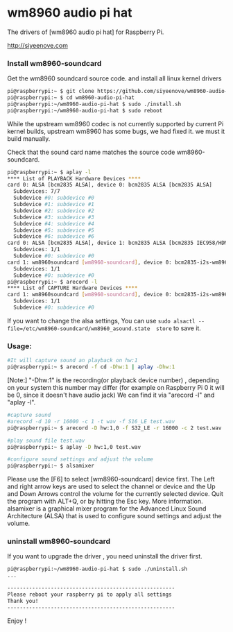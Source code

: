 # wm8960 audio pi hat

The drivers of [wm8960 audio pi hat] for Raspberry Pi.

http://siyeenove.com

### Install wm8960-soundcard
Get the wm8960 soundcard source code. and install all linux kernel drivers

```bash
pi@raspberrypi:~ $ git clone https://github.com/siyeenove/wm8960-audio-pi-hat
pi@raspberrypi:~ $ cd wm8960-audio-pi-hat
pi@raspberrypi:~/wm8960-audio-pi-hat $ sudo ./install.sh 
pi@raspberrypi:~/wm8960-audio-pi-hat $ sudo reboot
```

While the upstream wm8960 codec is not currently supported by current Pi kernel builds, upstream wm8960 has some bugs, we had fixed it. we must it build manually.

Check that the sound card name matches the source code wm8960-soundcard.

```bash
pi@raspberrypi:~ $ aplay -l
**** List of PLAYBACK Hardware Devices ****
card 0: ALSA [bcm2835 ALSA], device 0: bcm2835 ALSA [bcm2835 ALSA]
  Subdevices: 7/7
  Subdevice #0: subdevice #0
  Subdevice #1: subdevice #1
  Subdevice #2: subdevice #2
  Subdevice #3: subdevice #3
  Subdevice #4: subdevice #4
  Subdevice #5: subdevice #5
  Subdevice #6: subdevice #6
card 0: ALSA [bcm2835 ALSA], device 1: bcm2835 ALSA [bcm2835 IEC958/HDMI]
  Subdevices: 1/1
  Subdevice #0: subdevice #0
card 1: wm8960soundcard [wm8960-soundcard], device 0: bcm2835-i2s-wm8960-hifi wm8960-hifi-0 []
  Subdevices: 1/1
  Subdevice #0: subdevice #0
pi@raspberrypi:~ $ arecord -l
**** List of CAPTURE Hardware Devices ****
card 1: wm8960soundcard [wm8960-soundcard], device 0: bcm2835-i2s-wm8960-hifi wm8960-hifi-0 []
  Subdevices: 1/1
  Subdevice #0: subdevice #0

```
If you want to change the alsa settings, You can use `sudo alsactl --file=/etc/wm8960-soundcard/wm8960_asound.state  store` to save it.


### Usage:
```bash
#It will capture sound an playback on hw:1
pi@raspberrypi:~ $ arecord -f cd -Dhw:1 | aplay -Dhw:1
```
[Note:] "-Dhw:1" is the recording(or playback device number) , depending on your system this number may differ (for example on Raspberry Pi 0 it will be 0, since it doesn't have audio jack) We can find it via "arecord -l" and "aplay -l".


```bash
#capture sound 
#arecord -d 10 -r 16000 -c 1 -t wav -f S16_LE test.wav
pi@raspberrypi:~ $ arecord -D hw:1,0 -f S32_LE -r 16000 -c 2 test.wav
```

```bash
#play sound file test.wav
pi@raspberrypi:~ $ aplay -D hw:1,0 test.wav
```

```bash
#configure sound settings and adjust the volume
pi@raspberrypi:~ $ alsamixer
```
Please use the [F6] to select [wm8960-soundcard] device first. 
The Left and right arrow keys are used to select the channel or device and the Up and Down Arrows control the volume for the currently selected device. Quit the program with ALT+Q, or by hitting the Esc key. More information.  
alsamixer is a graphical mixer program for the Advanced Linux Sound Architecture (ALSA) that is used to configure sound settings and adjust the volume.   


### uninstall wm8960-soundcard
If you want to upgrade the driver , you need uninstall the driver first.

```bash
pi@raspberrypi:~/wm8960-audio-pi-hat $ sudo ./uninstall.sh 
...

------------------------------------------------------
Please reboot your raspberry pi to apply all settings
Thank you!
------------------------------------------------------
```

Enjoy !
